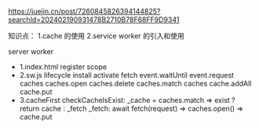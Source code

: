 https://juejin.cn/post/7260845826394144825?searchId=202402190931478B2710B78F68FF9D9341

知识点：
1.cache 的使用
2.service worker 的引入和使用

server worker

- 1.index.html
  register scope
- 2.sw.js
  lifecycle install activate fetch event.waitUntil event.request
  caches caches.open caches.delete caches.match caches cache.addAll cache.put
- 3.cacheFirst
  checkCacheIsExist: \_cache = caches.match => exist ? return cache : \_fetch
  \_fetch: await fetch(request) => caches.open() => cache.put
